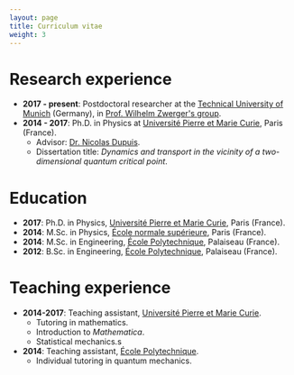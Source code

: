 ```yaml
---
layout: page
title: Curriculum vitae
weight: 3
---
```


# Research experience

* **2017 - present**: Postdoctoral researcher at the [Technical University of Munich](https://www.tum.de/nc/en/homepage/) (Germany), in [Prof. Wilhelm Zwerger's group](http://einrichtungen.ph.tum.de/T34/).
* **2014 - 2017**: Ph.D. in Physics at [Université Pierre et Marie Curie](https://www.sorbonne-universite.fr), Paris (France).
  + Advisor: [Dr. Nicolas Dupuis](https://www.lptmc.jussieu.fr/users/dupuis).
  + Dissertation title: *Dynamics and transport in the vicinity of a two-dimensional quantum critical point*.

# Education

* **2017**: Ph.D. in Physics, [Université Pierre et Marie Curie](https://www.sorbonne-universite.fr), Paris (France).
* **2014**: M.Sc. in Physics, [École normale supérieure](http://www.ens.fr/en), Paris (France).
* **2014**: M.Sc. in Engineering, [École Polytechnique](http://www.polytechnique.edu/en), Palaiseau (France).
* **2012**: B.Sc. in Engineering, [École Polytechnique](http://www.polytechnique.edu/en), Palaiseau (France).


# Teaching experience

* **2014-2017**: Teaching assistant, [Université Pierre et Marie Curie](https://www.sorbonne-universite.fr).
  + Tutoring in mathematics.
  + Introduction to _Mathematica_.
  + Statistical mechanics.s
* **2014**: Teaching assistant, [École Polytechnique](http://www.polytechnique.edu/en).
  + Individual tutoring in quantum mechanics.
